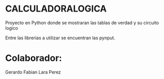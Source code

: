 # CALCULADORALOGICA
Proyecto en Python donde se mostraran las tablas de verdad y su circuito logico

Entre las librerias a utilizar se encuentran las pynput.

# Colaborador:
Gerardo Fabian Lara Perez
